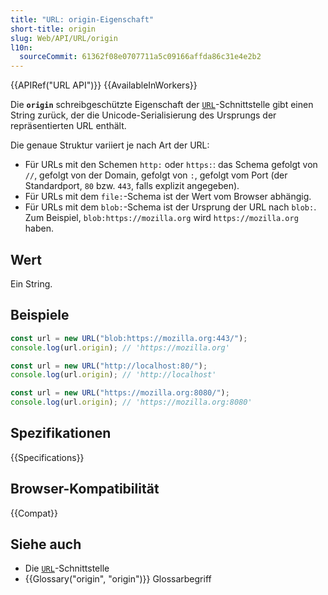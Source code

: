 ```yaml
---
title: "URL: origin-Eigenschaft"
short-title: origin
slug: Web/API/URL/origin
l10n:
  sourceCommit: 61362f08e0707711a5c09166affda86c31e4e2b2
---
```


{{APIRef("URL API")}} {{AvailableInWorkers}}

Die **`origin`** schreibgeschützte Eigenschaft der [`URL`](/de/docs/Web/API/URL)-Schnittstelle gibt einen String zurück, der die Unicode-Serialisierung des Ursprungs der repräsentierten URL enthält.

Die genaue Struktur variiert je nach Art der URL:

- Für URLs mit den Schemen `http:` oder `https:`: das Schema gefolgt von `//`, gefolgt von der Domain, gefolgt von `:`, gefolgt vom Port (der Standardport, `80` bzw. `443`, falls explizit angegeben).
- Für URLs mit dem `file:`-Schema ist der Wert vom Browser abhängig.
- Für URLs mit dem `blob:`-Schema ist der Ursprung der URL nach `blob:`. Zum Beispiel, `blob:https://mozilla.org` wird `https://mozilla.org` haben.

## Wert

Ein String.

## Beispiele

```js
const url = new URL("blob:https://mozilla.org:443/");
console.log(url.origin); // 'https://mozilla.org'

const url = new URL("http://localhost:80/");
console.log(url.origin); // 'http://localhost'

const url = new URL("https://mozilla.org:8080/");
console.log(url.origin); // 'https://mozilla.org:8080'
```

## Spezifikationen

{{Specifications}}

## Browser-Kompatibilität

{{Compat}}

## Siehe auch

- Die [`URL`](/de/docs/Web/API/URL)-Schnittstelle
- {{Glossary("origin", "origin")}} Glossarbegriff
